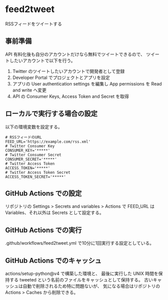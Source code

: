 # feed2tweet

RSSフィードをツイートする

## 事前準備

API 有料化後も自分のアカウントだけなら無料でツイートできるので、
ツイートしたいアカウントで以下を行う。

1. Twitter のツイートしたいアカウントで開発者として登録
2. Developer Portal でプロジェクトとアプリを設定
3. アプリの User authentication settings を編集し App permissions を Read and write へ変更
4. API の Consumer Keys, Access Token and Secret を取得

## ローカルで実行する場合の設定

以下の環境変数を設定する。

    # RSSフィードのURL
    FEED_URL='https://example.com/rss.xml'
    # Twitter Consumer Key
    CONSUMER_KEY='*****'
    # Twitter Consumer Secret
    CONSUMER_SECRET='*****'
    # Twitter Access Token
    ACCESS_TOKEN='*****'
    # Twitter Access Token Secret
    ACCESS_TOKEN_SECRET='*****'

## GitHub Actions での設定

リポジトリの Settings > Secrets and variables > Actions
で FEED_URL は Variables、それ以外は Secrets として設定する。

## GitHub Actions での実行

.github/workflows/feed2tweet.yml で10分に1回実行する設定としている。

## GitHub Actions でのキャッシュ

actions/setup-python@v4 で構築した環境と、
最後に実行した UNIX 時間を保持する tweeted
という名前のファイルをキャッシュとして保持する。
古いキャッシュは自動で削除されるため特に問題ないが、
気になる場合はリポジトリの Actions > Caches から削除できる。

